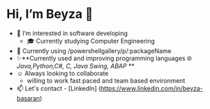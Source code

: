 # Hi, I’m Beyza 👋


- 👀 I’m interested in software developing
  - 🎓 Currently studying Computer Engineering
- 🌱 Currently using /powershellgallery/p/:packageName
- ✨**Currently used and improving programming languages 🌐 _Java,Python,C#, C, Java Swing, ABAP_ **
- :relaxed: Always looking to collaborate 
   - willing to work fast paced and team based environment
- 📫 Let's contact - [LinkedIn] (https://www.linkedin.com/in/beyza-basaran)
